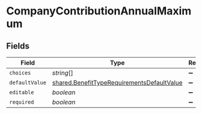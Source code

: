 # CompanyContributionAnnualMaximum


## Fields

| Field                                                                                                           | Type                                                                                                            | Required                                                                                                        | Description                                                                                                     |
| --------------------------------------------------------------------------------------------------------------- | --------------------------------------------------------------------------------------------------------------- | --------------------------------------------------------------------------------------------------------------- | --------------------------------------------------------------------------------------------------------------- |
| `choices`                                                                                                       | *string*[]                                                                                                      | :heavy_minus_sign:                                                                                              | N/A                                                                                                             |
| `defaultValue`                                                                                                  | [shared.BenefitTypeRequirementsDefaultValue](../../../sdk/models/shared/benefittyperequirementsdefaultvalue.md) | :heavy_minus_sign:                                                                                              | N/A                                                                                                             |
| `editable`                                                                                                      | *boolean*                                                                                                       | :heavy_minus_sign:                                                                                              | N/A                                                                                                             |
| `required`                                                                                                      | *boolean*                                                                                                       | :heavy_minus_sign:                                                                                              | N/A                                                                                                             |